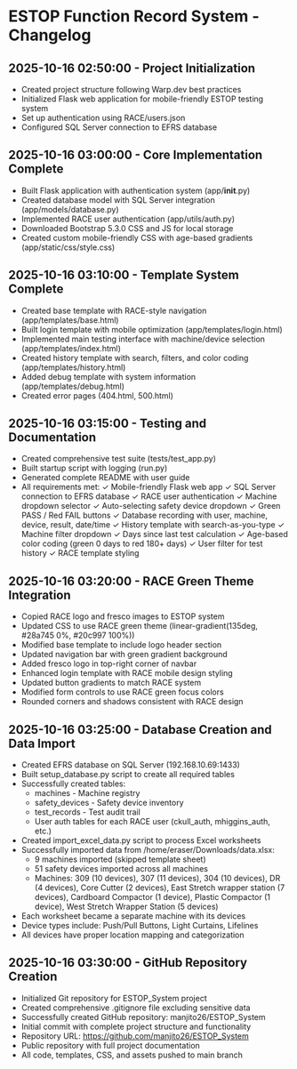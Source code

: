 # ESTOP Function Record System - Changelog

## 2025-10-16 02:50:00 - Project Initialization
- Created project structure following Warp.dev best practices
- Initialized Flask web application for mobile-friendly ESTOP testing system
- Set up authentication using RACE/users.json
- Configured SQL Server connection to EFRS database

## 2025-10-16 03:00:00 - Core Implementation Complete
- Built Flask application with authentication system (app/__init__.py)
- Created database model with SQL Server integration (app/models/database.py)
- Implemented RACE user authentication (app/utils/auth.py)
- Downloaded Bootstrap 5.3.0 CSS and JS for local storage
- Created custom mobile-friendly CSS with age-based gradients (app/static/css/style.css)

## 2025-10-16 03:10:00 - Template System Complete
- Created base template with RACE-style navigation (app/templates/base.html)
- Built login template with mobile optimization (app/templates/login.html)
- Implemented main testing interface with machine/device selection (app/templates/index.html)
- Created history template with search, filters, and color coding (app/templates/history.html)
- Added debug template with system information (app/templates/debug.html)
- Created error pages (404.html, 500.html)

## 2025-10-16 03:15:00 - Testing and Documentation
- Created comprehensive test suite (tests/test_app.py)
- Built startup script with logging (run.py)
- Generated complete README with user guide
- All requirements met:
  ✓ Mobile-friendly Flask web app
  ✓ SQL Server connection to EFRS database
  ✓ RACE user authentication
  ✓ Machine dropdown selector
  ✓ Auto-selecting safety device dropdown
  ✓ Green PASS / Red FAIL buttons
  ✓ Database recording with user, machine, device, result, date/time
  ✓ History template with search-as-you-type
  ✓ Machine filter dropdown
  ✓ Days since last test calculation
  ✓ Age-based color coding (green 0 days to red 180+ days)
  ✓ User filter for test history
  ✓ RACE template styling

## 2025-10-16 03:20:00 - RACE Green Theme Integration
- Copied RACE logo and fresco images to ESTOP system
- Updated CSS to use RACE green theme (linear-gradient(135deg, #28a745 0%, #20c997 100%))
- Modified base template to include logo header section
- Updated navigation bar with green gradient background
- Added fresco logo in top-right corner of navbar
- Enhanced login template with RACE mobile design styling
- Updated button gradients to match RACE system
- Modified form controls to use RACE green focus colors
- Rounded corners and shadows consistent with RACE design

## 2025-10-16 03:25:00 - Database Creation and Data Import
- Created EFRS database on SQL Server (192.168.10.69:1433)
- Built setup_database.py script to create all required tables
- Successfully created tables:
  * machines - Machine registry
  * safety_devices - Safety device inventory
  * test_records - Test audit trail
  * User auth tables for each RACE user (ckull_auth, mhiggins_auth, etc.)
- Created import_excel_data.py script to process Excel worksheets
- Successfully imported data from /home/eraser/Downloads/data.xlsx:
  * 9 machines imported (skipped template sheet)
  * 51 safety devices imported across all machines
  * Machines: 309 (10 devices), 307 (11 devices), 304 (10 devices), DR (4 devices), Core Cutter (2 devices), East Stretch wrapper station (7 devices), Cardboard Compactor (1 device), Plastic Compactor (1 device), West Stretch Wrapper Station (5 devices)
- Each worksheet became a separate machine with its devices
- Device types include: Push/Pull Buttons, Light Curtains, Lifelines
- All devices have proper location mapping and categorization

## 2025-10-16 03:30:00 - GitHub Repository Creation
- Initialized Git repository for ESTOP_System project
- Created comprehensive .gitignore file excluding sensitive data
- Successfully created GitHub repository: manjito26/ESTOP_System
- Initial commit with complete project structure and functionality
- Repository URL: https://github.com/manjito26/ESTOP_System
- Public repository with full project documentation
- All code, templates, CSS, and assets pushed to main branch
